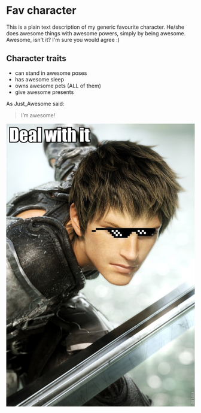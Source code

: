 # Fav character

This is a plain text description of my generic favourite character. He/she does awesome things with awesome powers, simply by being awesome. Awesome, isn't it? I'm sure you would agree :)

## Character traits

* can stand in awesome poses
* has awesome sleep
* owns awesome pets (ALL of them)
* give awesome presents

As Just_Awesome said:
> I’m awesome!

<img src="awesome_pic.jpg"/>